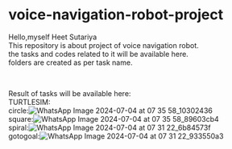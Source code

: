 # voice-navigation-robot-project
Hello,myself Heet Sutariya
<br>
This repository is about project of voice navigation robot.
<br>
the tasks and codes related to it will be available here.
<br>
folders are created as per task name.
<br>

<br>

Result of tasks will be available here:
<br>
TURTLESIM:
<br>
circle:![WhatsApp Image 2024-07-04 at 07 35 58_10302436](https://github.com/heet-sutariya-193/voice-navigation-robot-project/assets/169378041/781bdb76-85e4-4eac-b81c-2a67047d1a79)
<br>
square:![WhatsApp Image 2024-07-04 at 07 35 58_89603cb4](https://github.com/heet-sutariya-193/voice-navigation-robot-project/assets/169378041/2631cff4-38c7-459a-9ce1-c86d21a82d36)
<br>
spiral:![WhatsApp Image 2024-07-04 at 07 31 22_6b84573f](https://github.com/heet-sutariya-193/voice-navigation-robot-project/assets/169378041/6f7ba92c-12a8-48ab-a400-b5cfd2c5a89e)
<br>
gotogoal:![WhatsApp Image 2024-07-04 at 07 31 22_933550a3](https://github.com/heet-sutariya-193/voice-navigation-robot-project/assets/169378041/ef5b61b9-273e-46f4-acad-ea11903ec8af)
<br>
<br>

